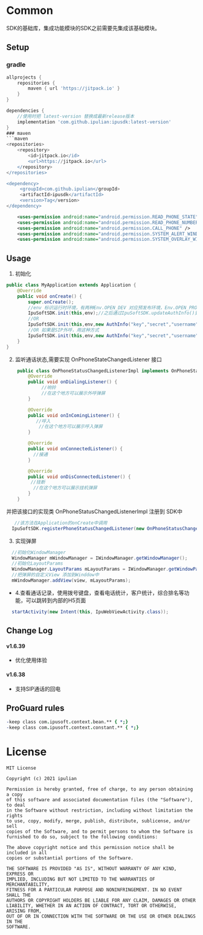 # Common
SDK的基础库，集成功能模块的SDK之前需要先集成该基础模块。
## Setup
### gradle
```gradle
allprojects {
    repositories {
        maven { url 'https://jitpack.io' }
    }
}

dependencies {
    //使用时把 latest-version 替换成最新release版本
    implementation 'com.github.ipulian:ipusdk:latest-version'
}
### maven
```maven
<repositories>
    <repository>
		<id>jitpack.io</id>
		<url>https://jitpack.io</url>
	</repository>
</repositories>

<dependency>
	 <groupId>com.github.ipulian</groupId>
	 <artifactId>ipusdk</artifactId>
	 <version>Tag</version>
</dependency>
```
```xml
    <uses-permission android:name="android.permission.READ_PHONE_STATE" />
    <uses-permission android:name="android.permission.READ_PHONE_NUMBERS" />
    <uses-permission android:name="android.permission.CALL_PHONE" />
    <uses-permission android:name="android.permission.SYSTEM_ALERT_WINDOW" />
    <uses-permission android:name="android.permission.SYSTEM_OVERLAY_WINDOW" />
```
## Usage
1. 初始化
```java
public class MyApplication extends Application {
    @Override
    public void onCreate() {
        super.onCreate();
        //env 标识运行时环境，有两种Env.OPEN_DEV 对应预发布环境，Env.OPEN_PRO 对应正式环境
        IpuSoftSDK.init(this,env);//之后通过IpuSoftSDK.updateAuthInfo()更新 AuthInfo
        //OR
        IpuSoftSDK.init(this,env,new AuthInfo("key","secret","username"));
        //OR 如果是SIP外呼，用这种方式
        IpuSoftSDK.init(this,env,new AuthInfo("key","secret","username","password"));
    }
}
```
2. 监听通话状态,需要实现 OnPhoneStateChangedListener 接口
```java
    public class OnPhoneStatusChangedListenerImpl implements OnPhoneStateChangedListener {
        @Override
        public void onDialingListener() {
             //响铃
             //在这个地方可以展示外呼弹屏
        }

        @Override
        public void onInComingListener() {
           //呼入
            //在这个地方可以展示呼入弹屏
        }

        @Override
        public void onConnectedListener() {
          //接通
        }

        @Override
        public void onDisConnectedListener() {
         //挂断
          //在这个地方可以展示挂机弹屏
        }
    }
```
并把该接口的实现类 OnPhoneStatusChangedListenerImpl 注册到 SDK中
```java
   //该方法在Application的onCreate中调用
  IpuSoftSDK.registerPhoneStatusChangedListener(new OnPhoneStatusChangedListenerImpl());
```
3. 实现弹屏
```java
  //初始化WindowManager
  WindowManager mWindowManager = IWindowManager.getWindowManager();
  //初始化LayoutParams
  WindowManager.LayoutParams mLayoutParams = IWindowManager.getWindowParams();
  //把弹屏的自定义View 添加到Winddow中
  mWindowManager.addView(view, mLayoutParams);
```
- 4.查看通话记录，使用拨号键盘，查看电话统计，客户统计，综合排名等功能，可以跳转到内部的H5页面
```java
  startActivity(new Intent(this, IpuWebViewActivity.class));
```
## Change Log

#### v1.6.39
* 优化使用体验

#### v1.6.38
* 支持SIP通话的回电

## ProGuard rules
```pro
-keep class com.ipusoft.context.bean.** { *;}
-keep class com.ipusoft.context.constant.** { *;}
```
# License
```
MIT License

Copyright (c) 2021 ipulian

Permission is hereby granted, free of charge, to any person obtaining a copy
of this software and associated documentation files (the "Software"), to deal
in the Software without restriction, including without limitation the rights
to use, copy, modify, merge, publish, distribute, sublicense, and/or sell
copies of the Software, and to permit persons to whom the Software is
furnished to do so, subject to the following conditions:

The above copyright notice and this permission notice shall be included in all
copies or substantial portions of the Software.

THE SOFTWARE IS PROVIDED "AS IS", WITHOUT WARRANTY OF ANY KIND, EXPRESS OR
IMPLIED, INCLUDING BUT NOT LIMITED TO THE WARRANTIES OF MERCHANTABILITY,
FITNESS FOR A PARTICULAR PURPOSE AND NONINFRINGEMENT. IN NO EVENT SHALL THE
AUTHORS OR COPYRIGHT HOLDERS BE LIABLE FOR ANY CLAIM, DAMAGES OR OTHER
LIABILITY, WHETHER IN AN ACTION OF CONTRACT, TORT OR OTHERWISE, ARISING FROM,
OUT OF OR IN CONNECTION WITH THE SOFTWARE OR THE USE OR OTHER DEALINGS IN THE
SOFTWARE.
```

